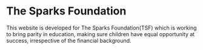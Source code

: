 # The Sparks Foundation
This website is developed for The Sparks Foundation(TSF) which is working to bring parity in education, making sure children have equal opportunity at success, irrespective of the financial background.

